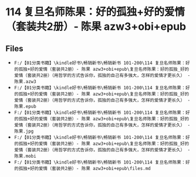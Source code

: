 # 114 复旦名师陈果：好的孤独+好的爱情（套装共2册）- 陈果 azw3+obi+epub

## Files

- `F:/【01分类书籍】\kindle好书\畅销新书\畅销新书 101-200\114 复旦名师陈果：好的孤独+好的爱情（套装共2册）- 陈果 azw3+obi+epub\复旦名师陈果：好的孤独_好的爱情（套装共2册）（用哲学的方式告诉你，孤独的自己有多强大，怎样的爱情才更长久） - 陈果.azw3`
- `F:/【01分类书籍】\kindle好书\畅销新书\畅销新书 101-200\114 复旦名师陈果：好的孤独+好的爱情（套装共2册）- 陈果 azw3+obi+epub\复旦名师陈果：好的孤独_好的爱情（套装共2册）（用哲学的方式告诉你，孤独的自己有多强大，怎样的爱情才更长久） - 陈果.epub`
- `F:/【01分类书籍】\kindle好书\畅销新书\畅销新书 101-200\114 复旦名师陈果：好的孤独+好的爱情（套装共2册）- 陈果 azw3+obi+epub\复旦名师陈果：好的孤独_好的爱情（套装共2册）（用哲学的方式告诉你，孤独的自己有多强大，怎样的爱情才更长久） - 陈果.jpg`
- `F:/【01分类书籍】\kindle好书\畅销新书\畅销新书 101-200\114 复旦名师陈果：好的孤独+好的爱情（套装共2册）- 陈果 azw3+obi+epub\复旦名师陈果：好的孤独_好的爱情（套装共2册）（用哲学的方式告诉你，孤独的自己有多强大，怎样的爱情才更长久） - 陈果.mobi`
- `F:/【01分类书籍】\kindle好书\畅销新书\畅销新书 101-200\114 复旦名师陈果：好的孤独+好的爱情（套装共2册）- 陈果 azw3+obi+epub\files.md`
